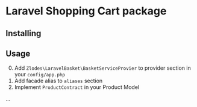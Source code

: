 # Laravel Shopping Cart package

## Installing



## Usage

0. Add `Zlodes\LaravelBasket\BasketServiceProvier` to provider section in your `config/app.php`
0. Add facade alias to `aliases` section
0. Implement `ProductContract` in your Product Model

...